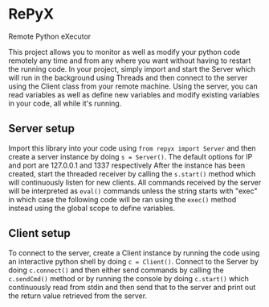 # RePyX
Remote Python eXecutor

This project allows you to monitor as well as modify your python code remotely
any time and from any where you want without having to restart the running code.
In your project, simply import and start the Server which will run in the 
background using Threads and then connect to the server using the Client class
from your remote machine. Using the server, you can read variables as well as
define new variables and modify existing variables in your code, all while it's
running.

## Server setup
Import this library into your code using `from repyx import Server` and then
create a server instance by doing `s = Server()`.
The default options for IP and port are 127.0.0.1 and 1337 respectively
After the instance has been created, start the threaded receiver by calling
the `s.start()` method which will continuously listen for new clients.
All commands received by the server will be interpreted as `eval()` commands
unless the string starts with "exec" in which case the following code will
be ran using the `exec()` method instead using the global scope to define
variables.

## Client setup
To connect to the server, create a Client instance by running the code
using an interactive python shell by doing `c = Client()`. Connect to the
Server by doing `c.connect()` and then either send commands by calling the
`c.sendCmd()` method or by running the console by doing `c.start()` which
continuously read from stdin and then send that to the server and print out
the return value retrieved from the server.
